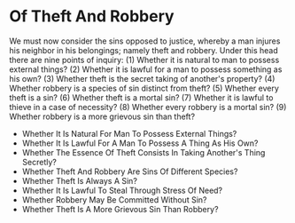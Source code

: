 # Of Theft And Robbery

We must now consider the sins opposed to justice, whereby a man injures his neighbor in his belongings; namely theft and robbery.  Under this head there are nine points of inquiry:
(1) Whether it is natural to man to possess external things?
(2) Whether it is lawful for a man to possess something as his own?
(3) Whether theft is the secret taking of another's property?
(4) Whether robbery is a species of sin distinct from theft?
(5) Whether every theft is a sin?
(6) Whether theft is a mortal sin?
(7) Whether it is lawful to thieve in a case of necessity?
(8) Whether every robbery is a mortal sin?
(9) Whether robbery is a more grievous sin than theft?

* Whether It Is Natural For Man To Possess External Things?
* Whether It Is Lawful For A Man To Possess A Thing As His Own?
* Whether The Essence Of Theft Consists In Taking Another's Thing Secretly?
* Whether Theft And Robbery Are Sins Of Different Species?
* Whether Theft Is Always A Sin?
* Whether It Is Lawful To Steal Through Stress Of Need?
* Whether Robbery May Be Committed Without Sin?
* Whether Theft Is A More Grievous Sin Than Robbery?